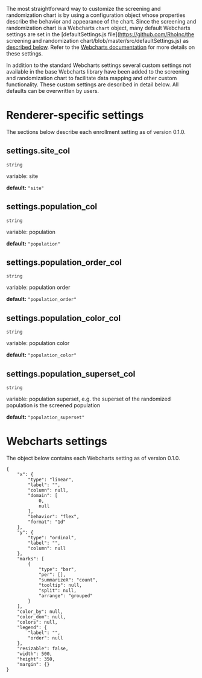 The most straightforward way to customize the screening and randomization chart is by using a configuration object whose properties describe the behavior and appearance of the chart. Since the screening and randomization chart is a Webcharts `chart` object, many default Webcharts settings are set in the [defaultSettings.js file](https://github.com/RhoInc/the screening and randomization chart/blob/master/src/defaultSettings.js) as [described below](#webcharts-settings). Refer to the [Webcharts documentation](https://github.com/RhoInc/Webcharts/wiki/Chart-Configuration) for more details on these settings.

In addition to the standard Webcharts settings several custom settings not available in the base Webcharts library have been added to the screening and randomization chart to facilitate data mapping and other custom functionality. These custom settings are described in detail below. All defaults can be overwritten by users.

# Renderer-specific settings
The sections below describe each enrollment setting as of version 0.1.0.

## settings.site_col
`string`

variable: site

**default:** `"site"`



## settings.population_col
`string`

variable: population

**default:** `"population"`



## settings.population_order_col
`string`

variable: population order

**default:** `"population_order"`



## settings.population_color_col
`string`

variable: population color

**default:** `"population_color"`



## settings.population_superset_col
`string`

variable: population superset, e.g. the superset of the randomized population is the screened population

**default:** `"population_superset"`




# Webcharts settings
The object below contains each Webcharts setting as of version 0.1.0.

```
{
    "x": {
        "type": "linear",
        "label": "",
        "column": null,
        "domain": [
            0,
            null
        ],
        "behavior": "flex",
        "format": "1d"
    },
    "y": {
        "type": "ordinal",
        "label": "",
        "column": null
    },
    "marks": [
        {
            "type": "bar",
            "per": [],
            "summarizeX": "count",
            "tooltip": null,
            "split": null,
            "arrange": "grouped"
        }
    ],
    "color_by": null,
    "color_dom": null,
    "colors": null,
    "legend": {
        "label": "",
        "order": null
    },
    "resizable": false,
    "width": 500,
    "height": 350,
    "margin": {}
}
```